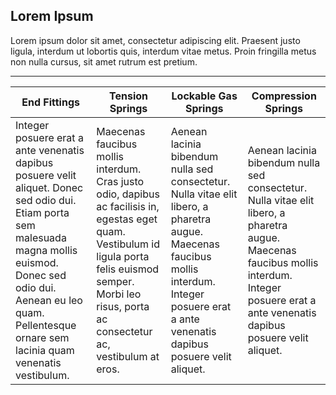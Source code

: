 ## Lorem Ipsum

Lorem ipsum dolor sit amet, consectetur adipiscing elit. Praesent justo ligula, interdum ut lobortis quis, interdum vitae metus. Proin fringilla metus non nulla cursus, sit amet rutrum est pretium.

---

End Fittings | Tension Springs | Lockable Gas Springs | Compression Springs
--- | --- | --- | ---
Integer posuere erat a ante venenatis dapibus posuere velit aliquet. Donec sed odio dui. Etiam porta sem malesuada magna mollis euismod. Donec sed odio dui. Aenean eu leo quam. Pellentesque ornare sem lacinia quam venenatis vestibulum. | Maecenas faucibus mollis interdum. Cras justo odio, dapibus ac facilisis in, egestas eget quam. Vestibulum id ligula porta felis euismod semper. Morbi leo risus, porta ac consectetur ac, vestibulum at eros. | Aenean lacinia bibendum nulla sed consectetur. Nulla vitae elit libero, a pharetra augue. Maecenas faucibus mollis interdum. Integer posuere erat a ante venenatis dapibus posuere velit aliquet. | Aenean lacinia bibendum nulla sed consectetur. Nulla vitae elit libero, a pharetra augue. Maecenas faucibus mollis interdum. Integer posuere erat a ante venenatis dapibus posuere velit aliquet.
